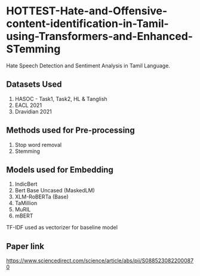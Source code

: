 # HOTTEST-Hate-and-Offensive-content-identification-in-Tamil-using-Transformers-and-Enhanced-STemming

Hate Speech Detection and Sentiment Analysis in Tamil Language.

## Datasets Used
1. HASOC - Task1, Task2, HL & Tanglish
2. EACL 2021
3. Dravidian 2021

## Methods used for Pre-processing
1. Stop word removal
2. Stemming

## Models used for Embedding
1. IndicBert
2. Bert Base Uncased (MaskedLM)
3. XLM-RoBERTa (Base)
4. TaMillion
5. MuRIL
6. mBERT

TF-IDF used as vectorizer for baseline model

## Paper link
https://www.sciencedirect.com/science/article/abs/pii/S0885230822000870

